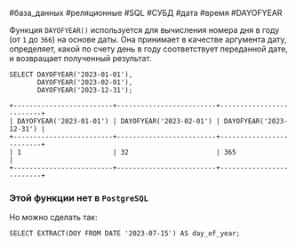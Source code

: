 #база_данных #реляционные #SQL #СУБД #дата #время #DAYOFYEAR

Функция `DAYOFYEAR()` используется для вычисления номера дня в году (от `1` до `366`) на основе даты. Она принимает в качестве аргумента дату, определяет, какой по счету день в году соответствует переданной дате, и возвращает полученный результат.
```MySQL
SELECT DAYOFYEAR('2023-01-01'),
       DAYOFYEAR('2023-02-01'),
       DAYOFYEAR('2023-12-31');
```
```
+-------------------------+-------------------------+-------------------------+
| DAYOFYEAR('2023-01-01') | DAYOFYEAR('2023-02-01') | DAYOFYEAR('2023-12-31') |
+-------------------------+-------------------------+-------------------------+
| 1                       | 32                      | 365                     |
+-------------------------+-------------------------+-------------------------+
```

### Этой функции нет в `PostgreSQL`
Но можно сделать так:
```PostgreSQL
SELECT EXTRACT(DOY FROM DATE '2023-07-15') AS day_of_year;
```